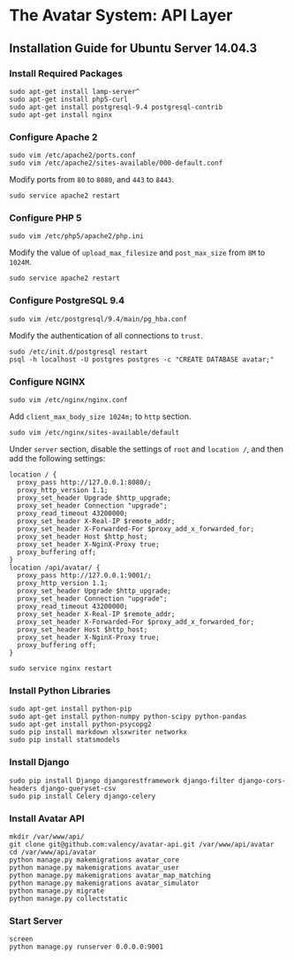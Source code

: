 # The Avatar System: API Layer
## Installation Guide for Ubuntu Server 14.04.3
### Install Required Packages
```
sudo apt-get install lamp-server^
sudo apt-get install php5-curl
sudo apt-get install postgresql-9.4 postgresql-contrib
sudo apt-get install nginx
```
### Configure Apache 2
```
sudo vim /etc/apache2/ports.conf
sudo vim /etc/apache2/sites-available/000-default.conf
```
Modify ports from `80` to `8080`, and `443` to `8443`.
```
sudo service apache2 restart
```
### Configure PHP 5
```
sudo vim /etc/php5/apache2/php.ini
```
Modify the value of `upload_max_filesize` and `post_max_size` from `8M` to `1024M`.
```
sudo service apache2 restart
```
### Configure PostgreSQL 9.4
```
sudo vim /etc/postgresql/9.4/main/pg_hba.conf
```
Modify the authentication of all connections to `trust`.
```
sudo /etc/init.d/postgresql restart
psql -h localhost -U postgres postgres -c "CREATE DATABASE avatar;"
```
### Configure NGINX
```
sudo vim /etc/nginx/nginx.conf
```
Add `client_max_body_size 1024m;` to `http` section.
```
sudo vim /etc/nginx/sites-available/default
```
Under `server` section, disable the settings of `root` and `location /`, and then add the following settings: 
```
location / {
  proxy_pass http://127.0.0.1:8080/;
  proxy_http_version 1.1;
  proxy_set_header Upgrade $http_upgrade;
  proxy_set_header Connection "upgrade";
  proxy_read_timeout 43200000;
  proxy_set_header X-Real-IP $remote_addr;
  proxy_set_header X-Forwarded-For $proxy_add_x_forwarded_for;
  proxy_set_header Host $http_host;
  proxy_set_header X-NginX-Proxy true;
  proxy_buffering off;
}
location /api/avatar/ {
  proxy_pass http://127.0.0.1:9001/;
  proxy_http_version 1.1;
  proxy_set_header Upgrade $http_upgrade;
  proxy_set_header Connection "upgrade";
  proxy_read_timeout 43200000;
  proxy_set_header X-Real-IP $remote_addr;
  proxy_set_header X-Forwarded-For $proxy_add_x_forwarded_for;
  proxy_set_header Host $http_host;
  proxy_set_header X-NginX-Proxy true;
  proxy_buffering off;
}
```
```
sudo service nginx restart
```
### Install Python Libraries
```
sudo apt-get install python-pip
sudo apt-get install python-numpy python-scipy python-pandas
sudo apt-get install python-psycopg2
sudo pip install markdown xlsxwriter networkx
sudo pip install statsmodels
```
### Install Django
```
sudo pip install Django djangorestframework django-filter django-cors-headers django-queryset-csv
sudo pip install Celery django-celery
```
### Install Avatar API
```
mkdir /var/www/api/
git clone git@github.com:valency/avatar-api.git /var/www/api/avatar
cd /var/www/api/avatar
python manage.py makemigrations avatar_core
python manage.py makemigrations avatar_user
python manage.py makemigrations avatar_map_matching
python manage.py makemigrations avatar_simulator
python manage.py migrate
python manage.py collectstatic
```
### Start Server
```
screen
python manage.py runserver 0.0.0.0:9001
```
